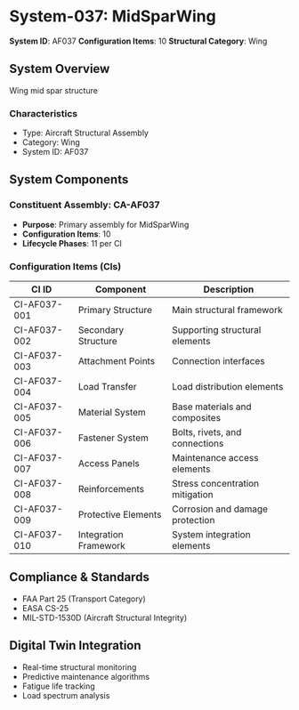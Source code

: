 # System-037: MidSparWing

**System ID**: AF037
**Configuration Items**: 10
**Structural Category**: Wing

## System Overview

Wing mid spar structure

### Characteristics
- Type: Aircraft Structural Assembly
- Category: Wing
- System ID: AF037

## System Components

### Constituent Assembly: CA-AF037
- **Purpose**: Primary assembly for MidSparWing
- **Configuration Items**: 10
- **Lifecycle Phases**: 11 per CI

### Configuration Items (CIs)

| CI ID | Component | Description |
|-------|-----------|-------------|
| CI-AF037-001 | Primary Structure | Main structural framework |
| CI-AF037-002 | Secondary Structure | Supporting structural elements |
| CI-AF037-003 | Attachment Points | Connection interfaces |
| CI-AF037-004 | Load Transfer | Load distribution elements |
| CI-AF037-005 | Material System | Base materials and composites |
| CI-AF037-006 | Fastener System | Bolts, rivets, and connections |
| CI-AF037-007 | Access Panels | Maintenance access elements |
| CI-AF037-008 | Reinforcements | Stress concentration mitigation |
| CI-AF037-009 | Protective Elements | Corrosion and damage protection |
| CI-AF037-010 | Integration Framework | System integration elements |

## Compliance & Standards
- FAA Part 25 (Transport Category)
- EASA CS-25
- MIL-STD-1530D (Aircraft Structural Integrity)

## Digital Twin Integration
- Real-time structural monitoring
- Predictive maintenance algorithms
- Fatigue life tracking
- Load spectrum analysis
